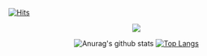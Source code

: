 
[![Hits](https://hits.seeyoufarm.com/api/count/incr/badge.svg?url=https%3A%2F%2Fgithub.com%2Fjin-sungdae%2Fhit-counter&count_bg=%2379C83D&title_bg=%23555555&icon=&icon_color=%23E7E7E7&title=hits&edge_flat=false)](https://hits.seeyoufarm.com)
<div align="center">
<img src="https://capsule-render.vercel.app/api?type=Waving&color=auto&height=200&section=header&text=SoftWare_Engineer&fontSize=90" />	


![Anurag's github stats](https://github-readme-stats.vercel.app/api?username=jin-sungdae&theme=radical)
[![Top Langs](https://github-readme-stats.vercel.app/api/top-langs/?username=jin-sungdae&layout=compact&theme=radical)](https://github.com/anuraghazra/github-readme-stats)

